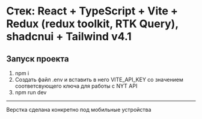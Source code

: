 # Стек: React + TypeScript + Vite + Redux (redux toolkit, RTK Query), shadcnui + Tailwind v4.1

## Запуск проекта

1. npm i
2. Создать файл .env и вставить в него VITE_API_KEY со значением соответсвующего ключа для работы с NYT API
3. npm run dev

---

Верстка сделана конкретно под мобильные устройства
